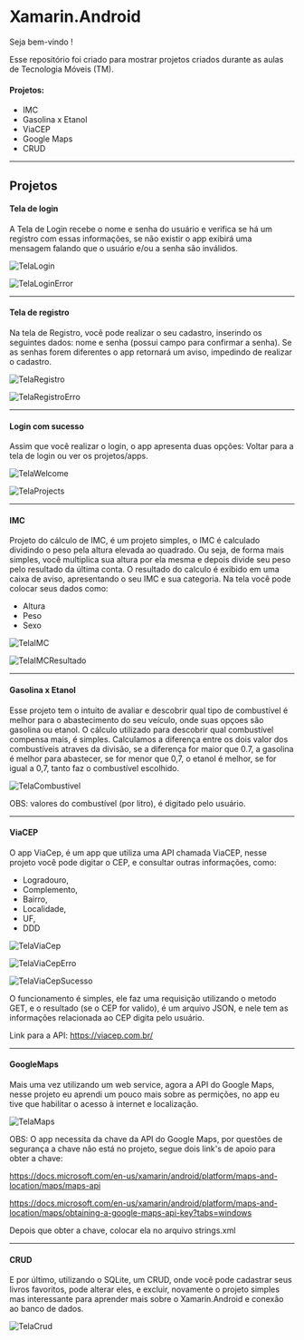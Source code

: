 # Xamarin.Android

Seja bem-vindo !

Esse repositório foi criado para mostrar projetos criados durante as aulas de Tecnologia Móveis (TM). 

#### Projetos:
- IMC
- Gasolina x Etanol
- ViaCEP
- Google Maps
- CRUD

------------

## Projetos

#### Tela de login
A Tela de Login recebe o nome e senha do usuário e verifica se há um registro com essas informações, se não existir o app exibirá uma mensagem falando que o usuário e/ou a senha são inválidos.

![TelaLogin](https://user-images.githubusercontent.com/65032290/94365394-0c402180-00a7-11eb-892a-2d84712d9dd6.png)

![TelaLoginError](https://user-images.githubusercontent.com/65032290/94365424-47425500-00a7-11eb-8f0f-eee79d014e88.png)

------------

#### Tela de registro
Na tela de Registro, você pode realizar o seu cadastro, inserindo os seguintes dados: nome e senha (possui campo para confirmar a senha). Se as senhas forem diferentes o app retornará um aviso, impedindo de realizar o cadastro.

![TelaRegistro](https://user-images.githubusercontent.com/65032290/94365444-6e008b80-00a7-11eb-8494-b4444368cece.png)

![TelaRegistroErro](https://user-images.githubusercontent.com/65032290/94365452-82448880-00a7-11eb-93ed-755940f0e9d4.png)

------------

#### Login com sucesso
Assim que você realizar o login, o app apresenta duas opções: Voltar para a tela de login ou ver os projetos/apps.

![TelaWelcome](https://user-images.githubusercontent.com/65032290/94365463-a6a06500-00a7-11eb-8b72-d1cad8e3c062.png)

![TelaProjects](https://user-images.githubusercontent.com/65032290/94365469-b750db00-00a7-11eb-9e8e-6a5a914c8e5b.png)

------------

#### IMC
Projeto do cálculo de IMC, é um projeto simples, o IMC é calculado dividindo o peso pela altura elevada ao quadrado. Ou seja, de forma mais simples, você multiplica sua altura por ela mesma e depois divide seu peso pelo resultado da última conta.
O resultado do calculo é exibido em uma caixa de aviso, apresentando o seu IMC e sua categoria.
Na tela você pode colocar seus dados como:
- Altura
- Peso 
- Sexo

![TelaIMC](https://user-images.githubusercontent.com/65032290/94365487-cf285f00-00a7-11eb-89fb-521e05fec19e.png)

![TelaIMCResultado](https://user-images.githubusercontent.com/65032290/94365491-dbacb780-00a7-11eb-9b57-d847545ecce2.png)

------------

#### Gasolina x Etanol
Esse projeto tem o intuito de avaliar e descobrir qual tipo de combustível é melhor para o abastecimento do seu veículo, onde suas opçoes são gasolina ou etanol.
O cálculo utilizado para descobrir qual combustível compensa mais, é simples. Calculamos a diferença entre os dois valor dos combustíveis atraves da divisão, se a diferença for maior que 0.7, a gasolina é melhor para abastecer, se for menor que 0,7, o etanol é melhor, se for igual a 0,7, tanto faz o combustível escolhido.

![TelaCombustivel](https://user-images.githubusercontent.com/65032290/94365499-e9623d00-00a7-11eb-83d5-2465f6b12813.png)

OBS: valores do combustível (por litro), é digitado pelo usuário.

------------

#### ViaCEP
O app ViaCep, é um app que utiliza uma API chamada ViaCEP, nesse projeto você pode digitar o CEP, e consultar outras informações, como:

- Logradouro,
- Complemento,
- Bairro,
- Localidade,
- UF,
- DDD

![TelaViaCep](https://user-images.githubusercontent.com/65032290/94365507-072fa200-00a8-11eb-925c-6b937bacb53b.png)

![TelaViaCepErro](https://user-images.githubusercontent.com/65032290/94365514-10207380-00a8-11eb-90c4-b266c7829992.png)

![TelaViaCepSucesso](https://user-images.githubusercontent.com/65032290/94365521-1adb0880-00a8-11eb-9950-d7f1737babb2.png)

O funcionamento é simples, ele faz uma requisição utilizando o metodo GET, e o resultado (se o CEP for valido), é um arquivo JSON, e nele tem as informações relacionada ao CEP digita pelo usuário.

Link para a API: https://viacep.com.br/


------------

#### GoogleMaps
Mais uma vez utilizando um web service, agora a API do Google Maps, nesse projeto eu aprendi um pouco mais sobre as permições, no app eu tive que habilitar o acesso à internet e localização.

![TelaMaps](https://user-images.githubusercontent.com/65032290/94365567-71e0dd80-00a8-11eb-9e43-4fdd1f5981cf.png)

OBS: O app necessita da chave da API do Google Maps, por questões de segurança a chave não está no projeto, segue dois link's de apoio para obter a chave:

https://docs.microsoft.com/en-us/xamarin/android/platform/maps-and-location/maps/maps-api

https://docs.microsoft.com/en-us/xamarin/android/platform/maps-and-location/maps/obtaining-a-google-maps-api-key?tabs=windows

Depois que obter a chave, colocar ela no arquivo strings.xml

------------

#### CRUD
E por último, utilizando o SQLite, um CRUD, onde você pode cadastrar seus livros favoritos, pode alterar eles, e excluir, novamente o projeto simples mas interessante para aprender mais sobre o Xamarin.Android e conexão ao banco de dados.

![TelaCrud](https://user-images.githubusercontent.com/65032290/94365577-7efdcc80-00a8-11eb-9814-9d6fcbe8e548.png)
